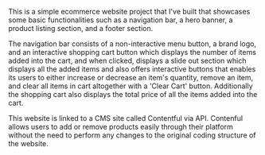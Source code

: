 This is a simple ecommerce website project that I've built that showcases some basic functionalities such as a navigation bar, a hero banner, a product listing section, and a footer section.

The navigation bar consists of a non-interactive menu button, a brand logo, and an interactive shopping cart button which displays the number of items added into the cart, and when clicked, displays a slide out section which displays all the added items and also offers interactive buttons that enables its users to either increase or decrease an item's quantity, remove an item, and clear all items in cart altogether with a 'Clear Cart' button. Additionally the shopping cart also displays the total price of all the items added into the cart. 

This website is linked to a CMS site called Contentful via API. Contenful allows users to add or remove products easily through their platform without the need to perform any changes to the original coding structure of the website. 

